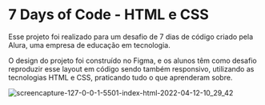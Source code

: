 # 7 Days of Code - HTML e CSS

Esse projeto foi realizado para um desafio de 7 dias de código criado pela Alura, uma empresa de educação em tecnologia.

O design do projeto foi construído no Figma, e os alunos têm como desafio reproduzir esse layout em código sendo também responsivo, utilizando as tecnologias HTML e CSS, praticando tudo o que aprenderam sobre.





![screencapture-127-0-0-1-5501-index-html-2022-04-12-10_29_42](https://user-images.githubusercontent.com/78447989/162985824-dee62852-5664-402b-863f-8324e10668b9.png)
